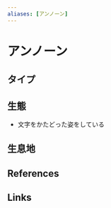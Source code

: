 ```yaml
---
aliases: [アンノーン]
---
```

# アンノーン

## タイプ



## 生態

- 文字をかたどった姿をしている

## 生息地



## References



## Links


